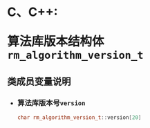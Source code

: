 # <p class="hidden">C、C++: </p>算法库版本结构体`rm_algorithm_version_t`

## 类成员变量说明

- ### 算法库版本号`version`

    ```C++  
    char rm_algorithm_version_t::version[20]
    ```
